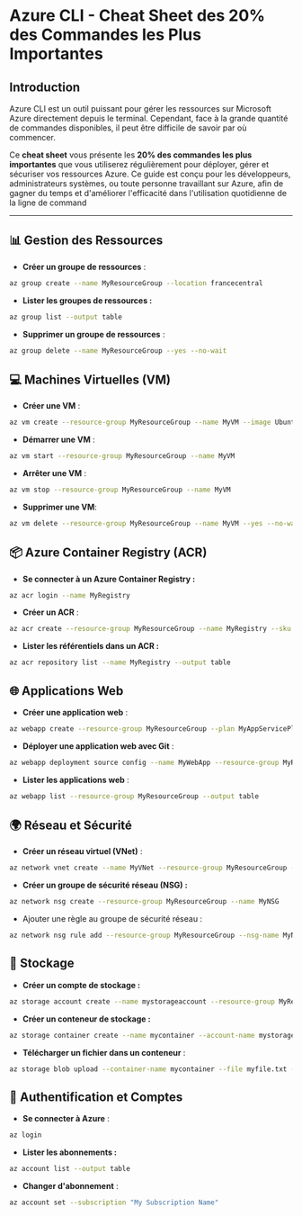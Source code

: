 # Azure CLI - Cheat Sheet des 20% des Commandes les Plus Importantes

## Introduction

Azure CLI est un outil puissant pour gérer les ressources sur Microsoft Azure directement depuis le terminal. Cependant, face à la grande quantité de commandes disponibles, il peut être difficile de savoir par où commencer.

Ce **cheat sheet** vous présente les **20% des commandes les plus importantes** que vous utiliserez régulièrement pour déployer, gérer et sécuriser vos ressources Azure. Ce guide est conçu pour les développeurs, administrateurs systèmes, ou toute personne travaillant sur Azure, afin de gagner du temps et d'améliorer l'efficacité dans l'utilisation quotidienne de la ligne de command

---

## 📊 Gestion des Ressources

- **Créer un groupe de ressources** :

```bash
az group create --name MyResourceGroup --location francecentral
```

- **Lister les groupes de ressources :**

```bash
az group list --output table
```

- **Supprimer un groupe de ressources** :

```bash
az group delete --name MyResourceGroup --yes --no-wait
```

## 💻 Machines Virtuelles (VM)

- **Créer une VM** :

```bash
az vm create --resource-group MyResourceGroup --name MyVM --image UbuntuLTS --admin-username azureuser --generate-ssh-keys
```

- **Démarrer une VM** :

```bash
az vm start --resource-group MyResourceGroup --name MyVM
```

- **Arrêter une VM** :

```bash
az vm stop --resource-group MyResourceGroup --name MyVM
```

- **Supprimer une VM**:

```bash
az vm delete --resource-group MyResourceGroup --name MyVM --yes --no-wait
```

## 📦 Azure Container Registry (ACR)

- **Se connecter à un Azure Container Registry :**

```bash
az acr login --name MyRegistry
```

- **Créer un ACR** :

```bash
az acr create --resource-group MyResourceGroup --name MyRegistry --sku Basic
```

- **Lister les référentiels dans un ACR :**

```bash
az acr repository list --name MyRegistry --output table
```

## 🌐 Applications Web

- **Créer une application web** :

```bash
az webapp create --resource-group MyResourceGroup --plan MyAppServicePlan --name MyWebApp --runtime "NODE|14-lts"
```

- **Déployer une application web avec Git** :

```bash
az webapp deployment source config --name MyWebApp --resource-group MyResourceGroup --git-url https://github.com/myrepo.git
```

- **Lister les applications web** :

```bash
az webapp list --resource-group MyResourceGroup --output table
```

## 🌍 Réseau et Sécurité

- **Créer un réseau virtuel (VNet)** :

```bash
az network vnet create --name MyVNet --resource-group MyResourceGroup --subnet-name MySubnet
```

- **Créer un groupe de sécurité réseau (NSG) :**

```bash
az network nsg create --resource-group MyResourceGroup --name MyNSG
```

- Ajouter une règle au groupe de sécurité réseau :

```bash
az network nsg rule add --resource-group MyResourceGroup --nsg-name MyNSG --name MyRule --protocol tcp --priority 1000 --destination-port-range 80 --access allow
```

## 💾 Stockage

- **Créer un compte de stockage :**

```bash
az storage account create --name mystorageaccount --resource-group MyResourceGroup --sku Standard_LRS --kind StorageV2 --location francecentral
```

- **Créer un conteneur de stockage :**

```bash
az storage container create --name mycontainer --account-name mystorageaccount
```

- **Télécharger un fichier dans un conteneur** :

```bash
az storage blob upload --container-name mycontainer --file myfile.txt --name myfile.txt --account-name mystorageaccount
```

## 🔑 Authentification et Comptes

- **Se connecter à Azure** :

```bash
az login
```

- **Lister les abonnements :**

```bash
az account list --output table
```

- **Changer d'abonnement** :

```bash
az account set --subscription "My Subscription Name"
```
